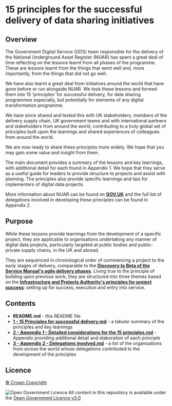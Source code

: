 # 15 principles for the successful delivery of data sharing initiatives

## Overview

The Government Digital Service (GDS) team responsible for the delivery of the National Underground Asset Register (NUAR) has spent a great deal of time reflecting on the lessons learnt from all phases of the programme. These are lessons learnt from the things that went well and, more importantly, from the things that did not go well.

We have also learnt a great deal from initiatives around the world that have gone before or run alongside NUAR. We took these lessons and formed them into 15 ‘principles’ for successful delivery, for data sharing programmes especially, but potentially for elements of any digital transformation programme.

We have since shared and tested this with UK stakeholders, members of the delivery supply chain, UK government teams and with international partners and stakeholders from around the world, contributing to a truly global set of principles built upon the learnings and shared experiences of colleagues from around the world.

We are now ready to share these principles more widely. We hope that you may gain some value and insight from them.

The main document provides a summary of the lessons and key learnings, with additional detail for each found in Appendix 1. We hope that they serve as a useful guide for leaders to provide structure to projects and assist with planning. The principles also provide specific learnings and tips for implementers of digital data projects.   

More information about NUAR can be found on **[GOV.UK](https://www.gov.uk/guidance/national-underground-asset-register-nuar)** and the full list of delegations involved in developing these principles can be found in Appendix 2.

## Purpose

While these lessons provide learnings from the development of a specific project, they are applicable to organisations undertaking any manner of digital data projects, particularly targeted at public bodies and public-private supply chains, in the UK and abroad.

They are sequenced in chronological order of commencing a project to the early stages of delivery, comparable to the **[Discovery to Beta of the Service Manual's agile delivery phases](https://www.gov.uk/service-manual/agile-delivery)**. Living true to the principle of building upon previous work, they are structured into three themes based on the **[Infrastructure and Projects Authority's principles for project success](https://assets.publishing.service.gov.uk/media/5f101461e90e070318d2d4cc/IPA_Principles_for_Project_Success.pdf)**: setting up for success, execution and entry into service.

## Contents

- **README.md** - this README file
- **[1 - 15 Principles for successful delivery.md](https://github.com/national-underground-asset-register/nuar-principles/blob/c76330d11b4b24ba3613c94657b9ecfc3cd66208/1%20-%2015%20Principles%20for%20successful%20delivery.md)** - a tabular summary of the principles and key learnings
- **[2 - Appendix 1 - Detailed considerations for the 15 principles.md](https://github.com/national-underground-asset-register/nuar-principles/blob/c76330d11b4b24ba3613c94657b9ecfc3cd66208/2%20-%20Appendix%201%20-%20Detailed%20considerations%20for%20the%2015%20principles.md)** - Appendix providing additional detail and elaboration of each principle
- **[3 - Appendix 2 - Delegations involved.md](https://github.com/national-underground-asset-register/nuar-principles/blob/c76330d11b4b24ba3613c94657b9ecfc3cd66208/3%20-%20Appendix%202%20-%20Delegations%20involved.md)** - a list of the organisations from across the world whose delegations contributed to the development of the principles

## Licence

[&copy; Crown Copyright](https://www.nationalarchives.gov.uk/information-management/re-using-public-sector-information/uk-government-licensing-framework/crown-copyright/)

![Open Government Licence](https://www.nationalarchives.gov.uk/images/infoman/ogl-symbol-41px-black.png "Open Government Licence") All content in this repository is available under the [Open Government Licence v3.0](https://www.nationalarchives.gov.uk/doc/open-government-licence/version/3/)
